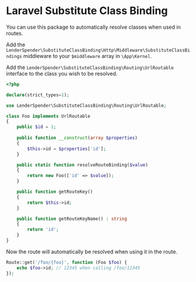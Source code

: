 # Laravel Substitute Class Binding

You can use this package to automatically resolve classes when used in routes.

Add the `LenderSpender\SubstituteClassBinding\Http\Middleware\SubstituteClassBindings` middleware to your `$middleware` array in `\App\Kernel`.

Add the `LenderSpender\SubstituteClassBinding\Routing\UrlRoutable` interface to the class you wish to be resolved.

```php
<?php 

declare(strict_types=1);

use LenderSpender\SubstituteClassBinding\Routing\UrlRoutable;

class Foo implements UrlRoutable
{
    public $id = 1;
    
    public function __construct(array $properties)
    {
        $this->id = $properties['id'];   
    }

    public static function resolveRouteBinding($value)
    {
        return new Foo(['id' => $value]);
    }

    public function getRouteKey()
    {
        return $this->id;
    }

    public function getRouteKeyName() : string
    {
        return 'id';
    }
}
```

Now the route will automatically be resolved when using it in the route.
```php
Route::get('/foo/{foo}', function (Foo $foo) {
    echo $foo->id; // 12345 when calling /foo/12345
});
```


